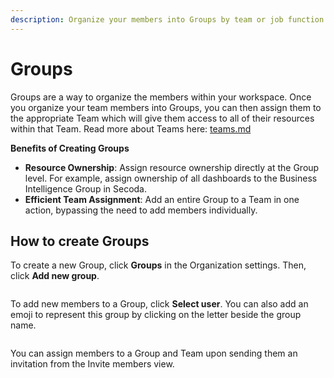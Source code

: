 ```yaml
---
description: Organize your members into Groups by team or job function
---
```


# Groups

Groups are a way to organize the members within your workspace. Once you organize your team members into Groups, you can then assign them to the appropriate Team which will give them access to all of their resources within that Team. Read more about Teams here: [teams.md](teams.md "mention")

**Benefits of Creating Groups**

* **Resource Ownership**: Assign resource ownership directly at the Group level. For example, assign ownership of all dashboards to the Business Intelligence Group in Secoda.
* **Efficient Team Assignment**: Add an entire Group to a Team in one action, bypassing the need to add members individually.

## How to create Groups

To create a new Group, click **Groups** in the Organization settings. Then, click **Add new group**.

<figure><img src="https://secoda-public-media-assets.s3.amazonaws.com/Screenshot%202023-05-30%20at%203.25.11%20PM.png" alt=""><figcaption></figcaption></figure>

To add new members to a Group, click **Select user**. You can also add an emoji to represent this group by clicking on the letter beside the group name.

<figure><img src="https://secoda-public-media-assets.s3.amazonaws.com/Screenshot%202023-05-30%20at%203.35.24%20PM.png" alt=""><figcaption></figcaption></figure>

You can assign members to a Group and Team upon sending them an invitation from the Invite members view.

<figure><img src="https://secoda-public-media-assets.s3.amazonaws.com/Screenshot%202023-05-30%20at%203.36.09%20PM.png" alt=""><figcaption></figcaption></figure>
